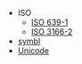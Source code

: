 - ISO
    - [ISO 639-1](https://en.wikipedia.org/wiki/List_of_ISO_639-1_codes)
    - [ISO 3166-2](https://en.wikipedia.org/wiki/ISO_3166-2)
- [symbl](https://symbl.cc/en/)
- [Unicode](https://home.unicode.org)